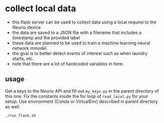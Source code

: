 # collect local data

- this flask server can be used to collect data using a local request to the Neurio device
- the data are saved to a JSON file with a filename that includes a timestamp and the provided label
- these data are planned to be used to train a machine learning neural network mmodel
- the goal is to better detect events of interest such as when laundry starts, etc.
- note that there are a lot of hardcoded variables in here.

## usage

Get a keys to the Neurio API and fill out `my_keys.py` in the parent directory of this one.
Fix the constants inside the for loop of `read_local.py` for your setup.
Use environment (Conda or VirtualEnv) described in parent directory as well.

`./run_flask.sh`

